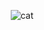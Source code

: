 <p align="center">
	<img src="https://media3.giphy.com/media/v1.Y2lkPTc5MGI3NjExZzViZnp2aTZqcXNqZGxldGNycWRudGN6emQ2bnVmNmViN2cweXloYyZlcD12MV9pbnRlcm5hbF9naWZfYnlfaWQmY3Q9Zw/3oKIPnAiaMCws8nOsE/giphy.gif" alt="cat" />
</p>
